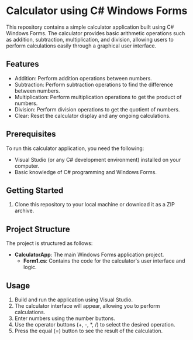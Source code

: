 # Calculator using C# Windows Forms

This repository contains a simple calculator application built using C# Windows Forms. The calculator provides basic arithmetic operations such as addition, subtraction, multiplication, and division, allowing users to perform calculations easily through a graphical user interface.

## Features

- Addition: Perform addition operations between numbers.
- Subtraction: Perform subtraction operations to find the difference between numbers.
- Multiplication: Perform multiplication operations to get the product of numbers.
- Division: Perform division operations to get the quotient of numbers.
- Clear: Reset the calculator display and any ongoing calculations.

## Prerequisites

To run this calculator application, you need the following:

- Visual Studio (or any C# development environment) installed on your computer.
- Basic knowledge of C# programming and Windows Forms.

## Getting Started

1. Clone this repository to your local machine or download it as a ZIP archive.

## Project Structure

The project is structured as follows:

- **CalculatorApp**: The main Windows Forms application project.
  - **Form1.cs**: Contains the code for the calculator's user interface and logic.

## Usage

1. Build and run the application using Visual Studio.
2. The calculator interface will appear, allowing you to perform calculations.
3. Enter numbers using the number buttons.
4. Use the operator buttons (+, -, *, /) to select the desired operation.
5. Press the equal (=) button to see the result of the calculation.
